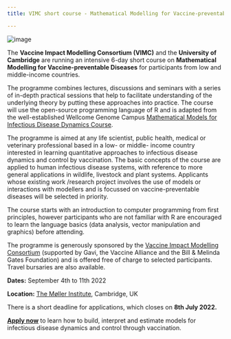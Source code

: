 ```yaml
---
title: VIMC short course - Mathematical Modelling for Vaccine-preventable Diseases

---
```

![image](https://user-images.githubusercontent.com/77858757/175917862-11db280d-e595-45d1-a0eb-ff215ec6462a.png)

The **Vaccine Impact Modelling Consortium (VIMC)** and the **University of Cambridge** are running an intensive 6-day short course on **Mathematical Modelling for Vaccine-preventable Diseases** for participants from low and middle-income countries. 

The programme combines lectures, discussions and seminars with a series of in-depth practical sessions that help to facilitate understanding of the underlying theory by putting these approaches into practice. The course will use the open-source programming language of R and is adapted from the well-established Wellcome Genome Campus [Mathematical Models for Infectious Disease Dynamics Course](https://coursesandconferences.wellcomeconnectingscience.org/event/mathematical-models-for-infectious-disease-dynamics-virtual-20210308/). 

The programme is aimed at any life scientist, public health, medical or veterinary professional based in a low- or middle- income country interested in learning quantitative approaches to infectious disease dynamics and control by vaccination. The basic concepts of the course are applied to human infectious disease systems, with reference to more general applications in wildlife, livestock and plant systems. Applicants whose existing work /research project involves the use of models or interactions with modellers and is focussed on vaccine-preventable diseases will be selected in priority.

The course starts with an introduction to computer programming from first principles, however participants who are not familiar with R are encouraged to learn the language basics (data analysis, vector manipulation and graphics) before attending.

The programme is generously sponsored by the [Vaccine Impact Modelling Consortium](https://www.vaccineimpact.org/) (supported by Gavi, the Vaccine Alliance and the Bill & Melinda Gates Foundation) and is offered free of charge to selected participants. Travel bursaries are also available.

**Dates:** September 4th to 11th 2022

**Location:** [The Møller Institute](https://www.mollerinstitute.com/), Cambridge, UK

There is a short deadline for applications, which closes on **8th July 2022.** 

**[Apply now](https://forms.gle/AWrnX2yjMiXvjp5w8)** to learn how to build, interpret and estimate models for infectious disease dynamics and control through vaccination.




